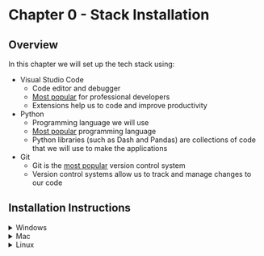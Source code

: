 # Chapter 0 - Stack Installation
## Overview

In this chapter we will set up the tech stack using:
- Visual Studio Code
  - Code editor and debugger
  - [Most popular](https://www.tabnine.com/blog/visual-studio-code-really-the-best-code-editor/) for professional developers 
  - Extensions help us to code and improve productivity
- Python
  - Programming language we will use
  - [Most popular](https://nexttechnology.io/top-10-programming-languages-for-2022/) programming language 
  - Python libraries (such as Dash and Pandas) are collections of code that we will use to make the applications
- Git
  - Git is the [most popular](https://www.softwaretestinghelp.com/version-control-software/) version control system
  - Version control systems allow us to track and manage changes to our code


## Installation Instructions
<details>
  <summary>Windows</summary>
  
#### VS Code
- [Text based instructions](https://code.visualstudio.com/docs/setup/windows)
- [Video instructions](https://www.youtube.com/watch?v=MlIzFUI1QGA)
- [Extensions - Text](https://code.visualstudio.com/docs/languages/python)
- [Extensions - Video](https://www.youtube.com/watch?v=Z3i04RoI9Fk)
#### Python
- [Text based instruction](https://www.python.org/downloads/)
- [Video instructions](https://www.youtube.com/watch?v=Kn1HF3oD19c)
- Copy and paste this line into a terminal to install the required Python libraries:\
``` pip install dash dash-bootstrap-components pandas```
#### Git
- [Git - Installation](https://git-scm.com/book/en/v2/Getting-Started-Installing-Git)
</details>

<details>
  <summary>Mac</summary>
  
#### VS Code
- [Text based instructions](https://code.visualstudio.com/docs/setup/mac)
- [Video instructions](https://www.youtube.com/watch?v=bJaBHGKHv9A)
- [Extensions - Text](https://code.visualstudio.com/docs/languages/python)
- [Extensions - Video](https://www.youtube.com/watch?v=Z3i04RoI9Fk)
#### Python
- [Text based instruction](https://www.python.org/downloads/)
- [Video instructions](https://www.youtube.com/watch?v=M323OL6K5vs)
- Copy and paste this line into a terminal to install the required Python libraries:\
``` pip install dash dash-bootstrap-components pandas```
#### Git
- [Git - Installation](https://git-scm.com/book/en/v2/Getting-Started-Installing-Git)
</details>

<details>
  <summary>Linux</summary>
  
#### VS Code
- [Text based instructions](https://code.visualstudio.com/docs/setup/linux)
- [Video instructions](https://www.youtube.com/watch?v=Y1fei1mzP7Q)
- [Extensions - Text](https://code.visualstudio.com/docs/languages/python)
- [Extensions - Video](https://www.youtube.com/watch?v=Z3i04RoI9Fk)
#### Python
- [Text based instruction](https://www.python.org/downloads/)
- [Video instructions](https://www.youtube.com/watch?v=Br2xt6B57SA)
- Copy and paste this line into a terminal to install the required Python libraries:\
``` pip install dash dash-bootstrap-components pandas```
#### Git
- [Git - Installation](https://git-scm.com/book/en/v2/Getting-Started-Installing-Git)
</details>
